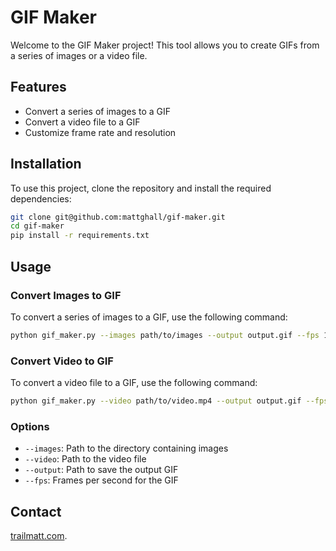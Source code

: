# GIF Maker

Welcome to the GIF Maker project! This tool allows you to create GIFs from a series of images or a video file.

## Features

- Convert a series of images to a GIF
- Convert a video file to a GIF
- Customize frame rate and resolution

## Installation

To use this project, clone the repository and install the required dependencies:

```bash
git clone git@github.com:mattghall/gif-maker.git
cd gif-maker
pip install -r requirements.txt
```

## Usage

### Convert Images to GIF

To convert a series of images to a GIF, use the following command:

```bash
python gif_maker.py --images path/to/images --output output.gif --fps 10
```

### Convert Video to GIF

To convert a video file to a GIF, use the following command:

```bash
python gif_maker.py --video path/to/video.mp4 --output output.gif --fps 10
```

### Options

- `--images`: Path to the directory containing images
- `--video`: Path to the video file
- `--output`: Path to save the output GIF
- `--fps`: Frames per second for the GIF

## Contact

[trailmatt.com](https://trailmatt.com).
